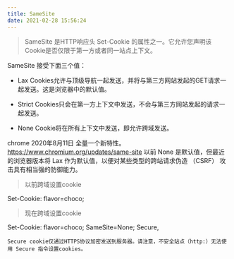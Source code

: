 ```yaml
---
title: SameSite
date: 2021-02-28 15:56:24
---
```


> SameSite 是HTTP响应头 Set-Cookie 的属性之一。它允许您声明该Cookie是否仅限于第一方或者同一站点上下文。

SameSite 接受下面三个值：

* Lax 
Cookies允许与顶级导航一起发送，并将与第三方网站发起的GET请求一起发送。这是浏览器中的默认值。

* Strict 
Cookies只会在第一方上下文中发送，不会与第三方网站发起的请求一起发送。

* None
Cookie将在所有上下文中发送，即允许跨域发送。


chrome 2020年8月11日 全量一个新特性。https://www.chromium.org/updates/same-site 以前 None 是默认值，但最近的浏览器版本将 Lax 作为默认值，以便对某些类型的跨站请求伪造 （CSRF） 攻击具有相当强的防御能力。

> 以前跨域设置cookie

Set-Cookie: flavor=choco; 


>  现在跨域设置cookie

Set-Cookie: flavor=choco; SameSite=None; Secure, 

```
Secure cookie仅通过HTTPS协议加密发送到服务器。请注意，不安全站点（http:）无法使用 Secure 指令设置cookies。
```